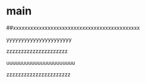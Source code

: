 # main

##xxxxxxxxxxxxxxxxxxxxxxxxxxxxxxxxxxxxxxxxxxxx

yyyyyyyyyyyyyyyyyyyyyy

zzzzzzzzzzzzzzzzzzzzz

uuuuuuuuuuuuuuuuuuuuuu

zzzzzzzzzzzzzzzzzzzzzz
